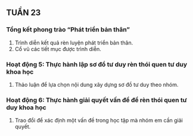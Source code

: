 ## TUẦN 23

### Tổng kết phong trào “Phát triển bản thân”
1. Trình diễn kết quả rèn luyện phát triển bản thân.
2. Cổ vũ các tiết mục được trình diễn.

### Hoạt động 5: Thực hành lập sơ đồ tư duy rèn thói quen tư duy khoa học
1. Thảo luận để lựa chọn nội dung xây dựng sơ đồ tư duy theo nhóm.

### Hoạt động 6: Thực hành giải quyết vấn đề để rèn thói quen tư duy khoa học
1. Trao đổi để xác định một vấn đề trong học tập mà nhóm em cần giải quyết.
